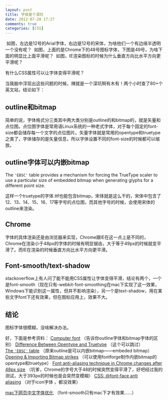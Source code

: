 ```yaml
---
layout: post
title: 字体是个深坑
date: 2012-07-20 17:27
comments: true
categories: [CSS]
---
```

<a href="http://yuguo.us/files/2012/07/2.png"><img class="aligncenter size-full wp-image-1282" title="2" src="http://yuguo.us/files/2012/07/2.png" alt=""   /></a>
如图，左边是12号的Arial字体，右边是12号的宋体，为啥他们一个有边缘半透明一个没有呢？
<a href="http://yuguo.us/files/2012/07/3.png"><img class="aligncenter size-full wp-image-1283" title="3" src="http://yuguo.us/files/2012/07/3.png" alt=""   /></a>
如图，上面的是Chrome下的48号图标字体，下图是49号，为啥下面的明显比上面平滑呢？
<a href="http://yuguo.us/files/2012/07/4.png"><img class="aligncenter size-full wp-image-1284" title="4" src="http://yuguo.us/files/2012/07/4.png" alt=""   /></a>
如图，IE渲染图标的时候为什么垂直方向比水平方向更平滑呢？

有什么CSS属性可以让字体变得平滑呢？

当我脑中浮现出这些问题的时候，辣就是一个深坑啊有木有！两个小时查了80+个英文站，结论如下：
<h2>outline和bitmap</h2>
简单的说，字体格式分三类其中两大类分别是outline的和bitmap的，就是矢量和点位图。点位图字体是常用语Linux系统的一种老式字体，对于每个固定的font-size都会储存每一个文字的点位图片。矢量字体就是常用的opentype和truetype之类了，字体储存的是矢量信息，所以字体设置不同的font-size的时候都可以缩放。
<h2>outline字体可以内嵌bitmap</h2>
The <code>'EBSC'</code> table provides a mechanism for forcing the TrueType scaler to use a particular size of embedded bitmap when generating glyphs for a different point size.

这样一个truetype的字体.ttf也能包含bitmap，宋体就是这么干的，宋体中包含了12、13、14、15、16、17等字号的点位图，而其他字号的时候，会使用宋体的outline来渲染。
<h2>Chrome</h2>
字体的具体渲染还是由浏览器来实现，Chrome跟IE在这一点上是不同的，Chrome在渲染小于48px的字体的时候有明显锯齿，大于等于49px的时候就变平滑了。而IE在渲染的时候垂直方向比水平方向更平滑。
<h2>Font-smooth/text-shadow</h2>
stackoverflow上有人问了能不能用CSS属性让字体变得平滑，结论有两个，一个是font-smooth（现在只有-webkit-font-smoothing在mac下实现了这一效果，Windows下能识别这一属性，但并不影响渲染），另一个是text-shadow，用在某些文字font下还有效果，但在图标应用上，效果不大。
<h2>结论</h2>
图标字体很模糊，没啥解决办法。

好，下面是参考资料：
<a href="http://en.wikipedia.org/wiki/Computer_font">Computer font</a> （告诉你outline字体和bitmap字体的区别）
<a href="http://www.differencebetween.net/technology/difference-between-opentype-and-truetype/">Difference Between Opentype and Truetype</a> （这个可以跳过）
<a href="https://developer.apple.com/fonts/ttrefman/rm06/Chap6EBSC.html">The <code>'EBSC'</code> table</a> （原来outline是可以内嵌bitmap——embeded bitmap）
<a href="http://fontforge.sourceforge.net/editexample8.html">Opening &amp; Importing Bitmap strikes</a> （可以使用fontforge制作内嵌bitmap的opentype和truetype）
<a title="Permanent Link to Font anti-aliasing technique in Chrome changes after 48px size" href="http://inodetelic.com/random/font-anti-aliasing-technique-in-chrome-changes-after-48px-size/" rel="bookmark">Font anti-aliasing technique in Chrome changes after 48px size</a> （坑爹，Chrome的字号大于48的时候突然变得平滑了，好吧经过我的测试，大于393px的时候也是会突然变模糊）
<a href="http://stackoverflow.com/questions/3451541/css-font-face-anti-aliasing">CSS: @font-face anti aliasing</a> （对于icon字体 ，都没效果）
<p id="post-13178"><a title="Permanent Link: mac下网页中文字体优化" href="http://www.qianduan.net/mac-the-next-pages-of-chinese-fonts-optimized.html" rel="bookmark">mac下网页中文字体优化</a> （font-smooth只有mac下才有效果……）</p>
